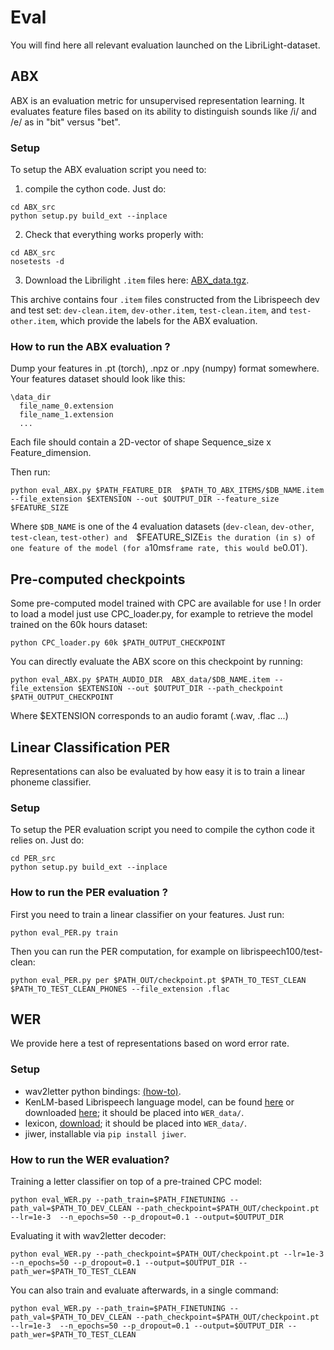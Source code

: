 # Eval

You will find here all relevant evaluation launched on the LibriLight-dataset.

## ABX

ABX is an evaluation metric for unsupervised representation learning. It evaluates feature files based on its ability to distinguish sounds like /i/ and /e/ as in "bit" versus "bet". 

### Setup

To setup the ABX evaluation script you need to:

1. compile the cython code. Just do:

```console
cd ABX_src
python setup.py build_ext --inplace
```

2. Check that everything works properly with:
```console
cd ABX_src
nosetests -d
```

3. Download the Librilight `.item` files here: [ABX_data.tgz](https://dl.fbaipublicfiles.com/librilight/data/ABX_data.tgz).

This archive contains four `.item` files constructed from the Librispeech dev and test set: `dev-clean.item`, `dev-other.item`, `test-clean.item`, and `test-other.item`, which provide the labels for the ABX evaluation.

### How to run the ABX evaluation ?

Dump your features in .pt (torch), .npz or .npy (numpy) format somewhere. Your features dataset should look like this:

```console
\data_dir
  file_name_0.extension
  file_name_1.extension
  ...
```

Each file should contain a 2D-vector of shape Sequence_size x Feature_dimension.

Then run:
```console
python eval_ABX.py $PATH_FEATURE_DIR  $PATH_TO_ABX_ITEMS/$DB_NAME.item --file_extension $EXTENSION --out $OUTPUT_DIR --feature_size $FEATURE_SIZE
```

Where `$DB_NAME` is one of the 4 evaluation datasets (`dev-clean`, `dev-other`, `test-clean`, `test-other) and 
`$FEATURE_SIZE` is the duration (in s) of one feature of the model (for a `10ms` frame rate, this would be `0.01`).


## Pre-computed checkpoints

Some pre-computed model trained with CPC are available for use ! In order to load a model just use CPC_loader.py, for example to retrieve the model trained on the 60k hours dataset:

```console
python CPC_loader.py 60k $PATH_OUTPUT_CHECKPOINT
```

You can directly evaluate the ABX score on this checkpoint by running:
```console
python eval_ABX.py $PATH_AUDIO_DIR  ABX_data/$DB_NAME.item --file_extension $EXTENSION --out $OUTPUT_DIR --path_checkpoint $PATH_OUTPUT_CHECKPOINT
```

Where $EXTENSION corresponds to an audio foramt (.wav, .flac ...)

## Linear Classification PER

Representations can also be evaluated by how easy it is to train a linear phoneme classifier. 

### Setup

To setup the PER evaluation script you need to compile the cython code it relies on. Just do:
```console
cd PER_src
python setup.py build_ext --inplace
```
### How to run the PER evaluation ?

First you need to train a linear classifier on your features. Just run:
```console
python eval_PER.py train
```

Then you can run the PER computation, for example on librispeech100/test-clean:
```console
python eval_PER.py per $PATH_OUT/checkpoint.pt $PATH_TO_TEST_CLEAN $PATH_TO_TEST_CLEAN_PHONES --file_extension .flac
```


## WER

We provide here a test of representations based on word error rate.

### Setup
* wav2letter python bindings: [(how-to)](https://github.com/facebookresearch/wav2letter/tree/master/bindings/python).
* KenLM-based Librispeech language model, can be found [here](http://www.openslr.org/11/) or downloaded [here](https://dl.fbaipublicfiles.com/librilight/data/4-gram.bin); it should be placed into `WER_data/`.
* lexicon, [download](https://dl.fbaipublicfiles.com/librilight/data/lexicon.txt.gz); it should be placed into `WER_data/`.
* jiwer, installable via `pip install jiwer`.

### How to run the WER evaluation?

Training a letter classifier on top of a pre-trained CPC model:
```console
python eval_WER.py --path_train=$PATH_FINETUNING --path_val=$PATH_TO_DEV_CLEAN --path_checkpoint=$PATH_OUT/checkpoint.pt --lr=1e-3  --n_epochs=50 --p_dropout=0.1 --output=$OUTPUT_DIR 

```
Evaluating it with wav2letter decoder:
```console
python eval_WER.py --path_checkpoint=$PATH_OUT/checkpoint.pt --lr=1e-3  --n_epochs=50 --p_dropout=0.1 --output=$OUTPUT_DIR --path_wer=$PATH_TO_TEST_CLEAN
```

You can also train and evaluate afterwards, in a single command:
```console
python eval_WER.py --path_train=$PATH_FINETUNING --path_val=$PATH_TO_DEV_CLEAN --path_checkpoint=$PATH_OUT/checkpoint.pt --lr=1e-3  --n_epochs=50 --p_dropout=0.1 --output=$OUTPUT_DIR --path_wer=$PATH_TO_TEST_CLEAN
```


